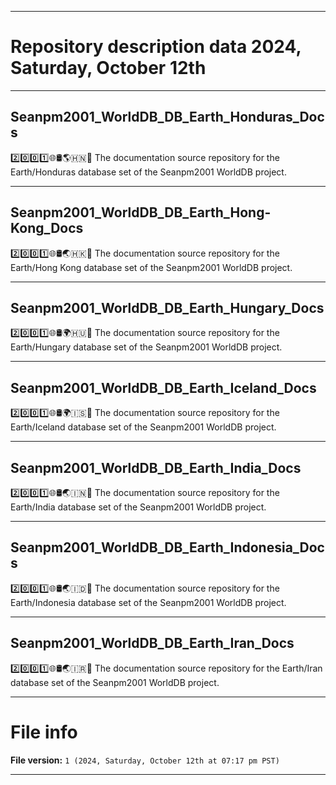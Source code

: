 
***

# Repository description data 2024, Saturday, October 12th

---

## Seanpm2001_WorldDB_DB_Earth_Honduras_Docs

2️⃣️0️⃣️0️⃣️1️⃣️🌐️🛢️🌎️🇭🇳️📖️ The documentation source repository for the Earth/Honduras database set of the Seanpm2001 WorldDB project. 

---

## Seanpm2001_WorldDB_DB_Earth_Hong-Kong_Docs

2️⃣️0️⃣️0️⃣️1️⃣️🌐️🛢️🌏️🇭🇰️📖️ The documentation source repository for the Earth/Hong Kong database set of the Seanpm2001 WorldDB project. 

---

## Seanpm2001_WorldDB_DB_Earth_Hungary_Docs

2️⃣️0️⃣️0️⃣️1️⃣️🌐️🛢️🌍️🇭🇺️📖️ The documentation source repository for the Earth/Hungary database set of the Seanpm2001 WorldDB project. 

---

## Seanpm2001_WorldDB_DB_Earth_Iceland_Docs

2️⃣️0️⃣️0️⃣️1️⃣️🌐️🛢️🌍️🇮🇸️📖️ The documentation source repository for the Earth/Iceland database set of the Seanpm2001 WorldDB project. 

---

## Seanpm2001_WorldDB_DB_Earth_India_Docs

2️⃣️0️⃣️0️⃣️1️⃣️🌐️🛢️🌏️🇮🇳️📖️ The documentation source repository for the Earth/India database set of the Seanpm2001 WorldDB project. 

---

## Seanpm2001_WorldDB_DB_Earth_Indonesia_Docs

2️⃣️0️⃣️0️⃣️1️⃣️🌐️🛢️🌏️🇮🇩️📖️ The documentation source repository for the Earth/Indonesia database set of the Seanpm2001 WorldDB project. 

---

## Seanpm2001_WorldDB_DB_Earth_Iran_Docs

2️⃣️0️⃣️0️⃣️1️⃣️🌐️🛢️🌏️🇮🇷️📖️ The documentation source repository for the Earth/Iran database set of the Seanpm2001 WorldDB project. 

***

# File info

**File version:** `1 (2024, Saturday, October 12th at 07:17 pm PST)`

***

